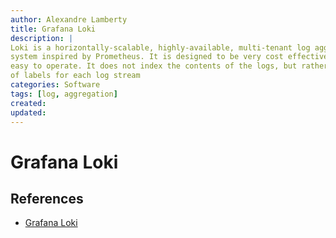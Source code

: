 ```yaml
---
author: Alexandre Lamberty
title: Grafana Loki
description: | 
Loki is a horizontally-scalable, highly-available, multi-tenant log aggregation
system inspired by Prometheus. It is designed to be very cost effective and
easy to operate. It does not index the contents of the logs, but rather a set
of labels for each log stream
categories: Software
tags: [log, aggregation]
created:
updated:
---
```


# Grafana Loki

## References

- [Grafana Loki](https://grafana.com/oss/loki/)
